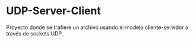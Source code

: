# UDP-Server-Client
Proyecto donde se trafiere un archivo usando el modelo cliente-servidor a través de sockets UDP.
